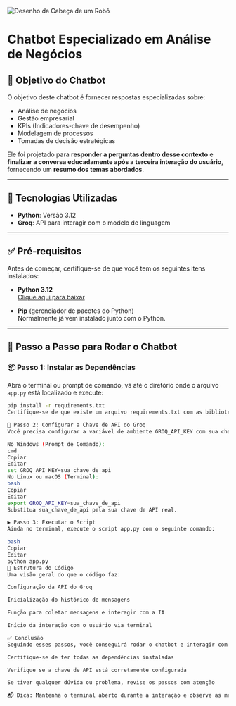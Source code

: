 
![Desenho da Cabeça de um Robô](https://www.google.com/url?sa=i&url=https%3A%2F%2Fwww.pngwing.com%2Fpt%2Ffree-png-xcvji&psig=AOvVaw1FZksEzlqOttmldQtLn-0a&ust=1742843957366000&source=images&cd=vfe&opi=89978449&ved=0CBQQjRxqFwoTCJiIhe71oIwDFQAAAAAdAAAAABAE)
# Chatbot Especializado em Análise de Negócios

## 🎯 Objetivo do Chatbot

O objetivo deste chatbot é fornecer respostas especializadas sobre:

- Análise de negócios  
- Gestão empresarial  
- KPIs (Indicadores-chave de desempenho)  
- Modelagem de processos  
- Tomadas de decisão estratégicas  

Ele foi projetado para **responder a perguntas dentro desse contexto** e **finalizar a conversa educadamente após a terceira interação do usuário**, fornecendo um **resumo dos temas abordados**.

---

## 🧰 Tecnologias Utilizadas

- **Python**: Versão 3.12  
- **Groq**: API para interagir com o modelo de linguagem

---

## ✅ Pré-requisitos

Antes de começar, certifique-se de que você tem os seguintes itens instalados:

- **Python 3.12**  
  [Clique aqui para baixar](https://www.python.org/downloads/)

- **Pip** (gerenciador de pacotes do Python)  
  Normalmente já vem instalado junto com o Python.

---

## 🚀 Passo a Passo para Rodar o Chatbot

### 📦 Passo 1: Instalar as Dependências

Abra o terminal ou prompt de comando, vá até o diretório onde o arquivo `app.py` está localizado e execute:

```bash
pip install -r requirements.txt
Certifique-se de que existe um arquivo requirements.txt com as bibliotecas necessárias.

🔑 Passo 2: Configurar a Chave de API do Groq
Você precisa configurar a variável de ambiente GROQ_API_KEY com sua chave de API do Groq.

No Windows (Prompt de Comando):
cmd
Copiar
Editar
set GROQ_API_KEY=sua_chave_de_api
No Linux ou macOS (Terminal):
bash
Copiar
Editar
export GROQ_API_KEY=sua_chave_de_api
Substitua sua_chave_de_api pela sua chave de API real.

▶️ Passo 3: Executar o Script
Ainda no terminal, execute o script app.py com o seguinte comando:

bash
Copiar
Editar
python app.py
🧠 Estrutura do Código
Uma visão geral do que o código faz:

Configuração da API do Groq

Inicialização do histórico de mensagens

Função para coletar mensagens e interagir com a IA

Início da interação com o usuário via terminal

✅ Conclusão
Seguindo esses passos, você conseguirá rodar o chatbot e interagir com ele através do terminal.

Certifique-se de ter todas as dependências instaladas

Verifique se a chave de API está corretamente configurada

Se tiver qualquer dúvida ou problema, revise os passos com atenção

📬 Dica: Mantenha o terminal aberto durante a interação e observe as mensagens retornadas. Isso facilitará testes e ajustes caso necessário.

